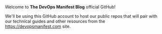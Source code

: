 Welcome to **The DevOps Manifest Blog** official GitHub!

We'll be using this GitHub account to host our public repos that will pair with our technical guides and other resources from the https://devopsmanifest.com site.
